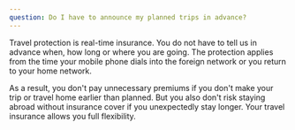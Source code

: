 ```yaml
---
question: Do I have to announce my planned trips in advance?
---
```


Travel protection is real-time insurance. You do not have to tell us in advance when, how long or where you are going. The protection applies from the time your mobile phone dials into the foreign network or you return to your home network.

As a result, you don't pay unnecessary premiums if you don't make your trip or travel home earlier than planned. But you also don't risk staying abroad without insurance cover if you unexpectedly stay longer. Your travel insurance allows you full flexibility.